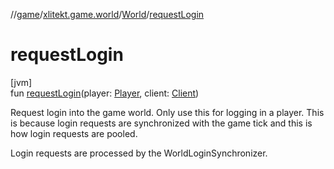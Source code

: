 //[game](../../../index.md)/[xlitekt.game.world](../index.md)/[World](index.md)/[requestLogin](request-login.md)

# requestLogin

[jvm]\
fun [requestLogin](request-login.md)(player: [Player](../../xlitekt.game.actor.player/-player/index.md), client: [Client](../../xlitekt.game.actor.player/-client/index.md))

Request login into the game world. Only use this for logging in a player. This is because login requests are synchronized with the game tick and this is how login requests are pooled.

Login requests are processed by the WorldLoginSynchronizer.
